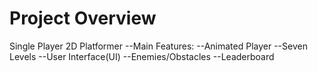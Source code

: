 # Project Overview
Single Player 2D Platformer
--Main Features:
--Animated Player
--Seven Levels
--User Interface(UI)
--Enemies/Obstacles
--Leaderboard
